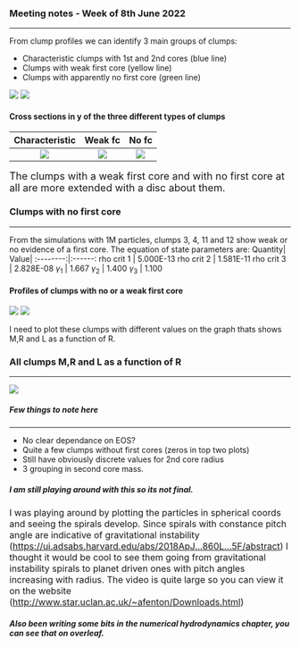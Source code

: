 ### Meeting notes - Week of 8th June 2022
---
From clump profiles we can identify 3 main groups of clumps:
- Characteristic clumps with 1st and 2nd cores (blue line)
- Clumps with weak first core (yellow line)
- Clumps with apparently no first core (green line)<br>

![](clump_profiles_3types.png)
![](specific_angular_momentum_3types.png)
#### Cross sections in y of the three different types of clumps
Characteristic| Weak fc | No fc
:--------:|:------:|:-------:|
![](clump001slow_-9.gif) |![](clump004slow_-9.gif)  | ![](clump012slow_-9.gif)

 <font size="4">The clumps with a weak first core and with no first core at all are more extended with a disc about them.</font>

### Clumps with no first core
---
From the simulations with 1M particles, clumps 3, 4, 11 and 12 show weak or no evidence of a first core. The equation of state parameters are:
Quantity| Value|
:--------:|:------:
rho crit 1  | 5.000E-13
rho crit 2  | 1.581E-11
rho crit 3  | 2.828E-08
$\gamma_{1}$ | 1.667
$\gamma_{2}$ | 1.400
$\gamma_{3}$ | 1.100
#### Profiles of clumps with no or a weak first core
![](clump_profiles_nfc.png)
![](specific_angular_momentum_nfc.png)


I need to plot these clumps with different values on the graph thats shows M,R and L as a function of R.


### All clumps M,R and L as a function of R
---
![](clump-core-info.png)
##### Few things to note here
---
- No clear dependance on EOS?
- Quite a few clumps without first cores (zeros in top two plots)
- Still have obviously discrete values for 2nd core radius
- 3 grouping in second core mass.<br>
##### I am still playing around with this so its not final.

<font size="3">I was playing around by plotting the particles in spherical coords and seeing the spirals develop. Since spirals with constance pitch angle are indicative of gravitational instability (https://ui.adsabs.harvard.edu/abs/2018ApJ...860L...5F/abstract) I thought it would be cool to see them going from gravitational instability spirals to planet driven ones with pitch angles increasing with radius. The video is quite large so you can view it on the website (http://www.star.uclan.ac.uk/~afenton/Downloads.html)</font>

##### Also been writing some bits in the numerical hydrodynamics chapter, you can see that on overleaf.
